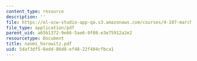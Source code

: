```yaml
---
content_type: resource
description: ''
file: https://ol-ocw-studio-app-qa.s3.amazonaws.com/courses/4-107-march-portfolio-seminar-fall-2003/5daf3df56edd86d0ef4822f404cfbca1_naomi_horowitz.pdf
file_type: application/pdf
parent_uid: a65b1372-9e66-5ae6-9f08-e3e75912a2e2
resourcetype: Document
title: naomi_horowitz.pdf
uid: 5daf3df5-6edd-86d0-ef48-22f404cfbca1
---
```

